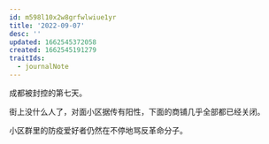 ```yaml
---
id: m598l10x2w8grfwlwiue1yr
title: '2022-09-07'
desc: ''
updated: 1662545372058
created: 1662545191279
traitIds:
  - journalNote
---
```


成都被封控的第七天。

街上没什么人了，对面小区据传有阳性，下面的商铺几乎全部都已经关闭。

小区群里的防疫爱好者仍然在不停地骂反革命分子。

